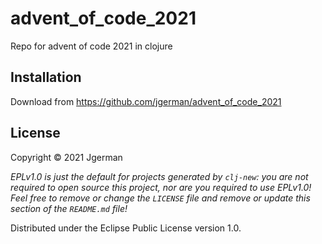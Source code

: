 # advent_of_code_2021

Repo for advent of code 2021 in clojure

## Installation

Download from https://github.com/jgerman/advent_of_code_2021


## License

Copyright © 2021 Jgerman

_EPLv1.0 is just the default for projects generated by `clj-new`: you are not_
_required to open source this project, nor are you required to use EPLv1.0!_
_Feel free to remove or change the `LICENSE` file and remove or update this_
_section of the `README.md` file!_

Distributed under the Eclipse Public License version 1.0.
